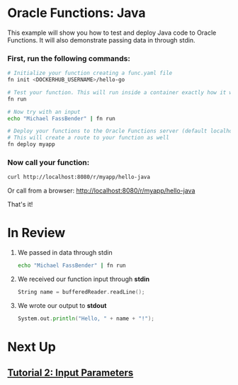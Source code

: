 # Oracle Functions: Java
This example will show you how to test and deploy Java code to Oracle Functions. It will also demonstrate passing data in through stdin.

### First, run the following commands:

```sh
# Initialize your function creating a func.yaml file
fn init <DOCKERHUB_USERNAME>/hello-go

# Test your function. This will run inside a container exactly how it will on the server
fn run

# Now try with an input
echo "Michael FassBender" | fn run

# Deploy your functions to the Oracle Functions server (default localhost:8080)
# This will create a route to your function as well
fn deploy myapp
```

### Now call your function:

```sh
curl http://localhost:8080/r/myapp/hello-java
```

Or call from a browser: [http://localhost:8080/r/myapp/hello-java](http://localhost:8080/r/myapp/hello-java)

That's it!


# In Review

1. We passed in data through stdin
    ```sh
    echo "Michael FassBender" | fn run
    ```

2. We received our function input through **stdin**
    ```go
    String name = bufferedReader.readLine();
    ```

3. We wrote our output to **stdout**
    ```go
    System.out.println("Hello, " + name + "!");
    ```


# Next Up
## [Tutorial 2: Input Parameters](examples/tutorial/params)
